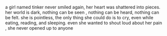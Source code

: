 a girl named tinker never smiled again,
her heart was shattered into pieces.
her world is dark, nothing can be seen , 
nothing can be heard, nothing can be felt.
she is pointless, the only thing she could
do is to cry, even while eating, reading, and sleeping.
even she wanted to shout loud about her pain , she never opened up to anyone
